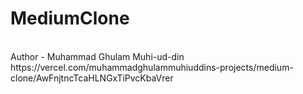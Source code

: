 # MediumClone
<br/>
Author - Muhammad Ghulam Muhi-ud-din
<br/>
https://vercel.com/muhammadghulammuhiuddins-projects/medium-clone/AwFnjtncTcaHLNGxTiPvcKbaVrer
